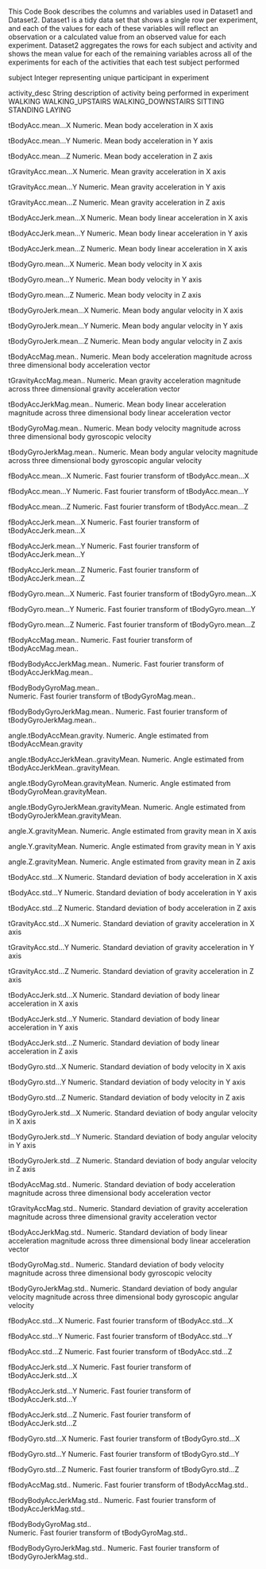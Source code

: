 This Code Book describes the columns and variables used in Dataset1 and Dataset2. Dataset1 is a tidy data set that shows a single row per experiment, and each of the values for each of these variables will reflect an observation or a calculated value from an observed value for each experiment. Dataset2 aggregates the rows for each subject and activity and shows the mean value for each of the remaining variables across all of the experiments for each of the activities that each test subject performed



subject
	Integer representing unique participant in experiment
 
activity_desc
	String description of activity being performed in experiment
		WALKING
		WALKING_UPSTAIRS
		WALKING_DOWNSTAIRS
		SITTING
		STANDING
		LAYING
 
tBodyAcc.mean...X 
	Numeric. Mean body acceleration in X axis

tBodyAcc.mean...Y 
	Numeric. Mean body acceleration in Y axis

tBodyAcc.mean...Z 
	Numeric. Mean body acceleration in Z axis

tGravityAcc.mean...X 
	Numeric. Mean gravity acceleration in X axis

tGravityAcc.mean...Y
	Numeric. Mean gravity acceleration in Y axis
 
tGravityAcc.mean...Z 
	Numeric. Mean gravity acceleration in Z axis

tBodyAccJerk.mean...X 
	Numeric. Mean body linear acceleration in X axis

tBodyAccJerk.mean...Y 
	Numeric. Mean body linear acceleration in Y axis

tBodyAccJerk.mean...Z 
	Numeric. Mean body linear acceleration in X axis

tBodyGyro.mean...X 
	Numeric. Mean body velocity in X axis

tBodyGyro.mean...Y 
	Numeric. Mean body velocity in Y axis

tBodyGyro.mean...Z 
	Numeric. Mean body velocity in Z axis

tBodyGyroJerk.mean...X 
	Numeric. Mean body angular velocity in X axis

tBodyGyroJerk.mean...Y 
	Numeric. Mean body angular velocity in Y axis

tBodyGyroJerk.mean...Z 
	Numeric. Mean body angular velocity in Z axis

tBodyAccMag.mean.. 
	Numeric. Mean body acceleration magnitude across three dimensional body acceleration vector

tGravityAccMag.mean.. 
	Numeric. Mean gravity acceleration magnitude across three dimensional gravity acceleration vector

tBodyAccJerkMag.mean.. 
	Numeric. Mean body linear acceleration magnitude across three dimensional body linear acceleration vector

tBodyGyroMag.mean.. 
	Numeric. Mean body velocity magnitude across three dimensional body gyroscopic velocity

tBodyGyroJerkMag.mean.. 
	Numeric. Mean body angular velocity magnitude across three dimensional body gyroscopic angular velocity

fBodyAcc.mean...X 
	Numeric. Fast fourier transform of tBodyAcc.mean...X

fBodyAcc.mean...Y 
	Numeric. Fast fourier transform of tBodyAcc.mean...Y

fBodyAcc.mean...Z 
	Numeric. Fast fourier transform of tBodyAcc.mean...Z

fBodyAccJerk.mean...X 
	Numeric. Fast fourier transform of tBodyAccJerk.mean...X 

fBodyAccJerk.mean...Y 
	Numeric. Fast fourier transform of tBodyAccJerk.mean...Y 

fBodyAccJerk.mean...Z 
	Numeric. Fast fourier transform of tBodyAccJerk.mean...Z

fBodyGyro.mean...X 
	Numeric. Fast fourier transform of tBodyGyro.mean...X 

fBodyGyro.mean...Y 
	Numeric. Fast fourier transform of tBodyGyro.mean...Y 

fBodyGyro.mean...Z 
	Numeric. Fast fourier transform of tBodyGyro.mean...Z

fBodyAccMag.mean.. 
	Numeric. Fast fourier transform of tBodyAccMag.mean..  
 
fBodyBodyAccJerkMag.mean.. 
	Numeric. Fast fourier transform of tBodyAccJerkMag.mean.. 

fBodyBodyGyroMag.mean..  
	Numeric. Fast fourier transform of tBodyGyroMag.mean..

fBodyBodyGyroJerkMag.mean.. 
	Numeric. Fast fourier transform of tBodyGyroJerkMag.mean.. 

angle.tBodyAccMean.gravity. 
	Numeric. Angle estimated from tBodyAccMean.gravity

angle.tBodyAccJerkMean..gravityMean. 
	Numeric. Angle estimated from tBodyAccJerkMean..gravityMean.

angle.tBodyGyroMean.gravityMean. 
	Numeric. Angle estimated from tBodyGyroMean.gravityMean.

angle.tBodyGyroJerkMean.gravityMean. 
	Numeric. Angle estimated from tBodyGyroJerkMean.gravityMean.

angle.X.gravityMean. 
	Numeric. Angle estimated from gravity mean in X axis

angle.Y.gravityMean. 
	Numeric. Angle estimated from gravity mean in Y axis

angle.Z.gravityMean. 
	Numeric. Angle estimated from gravity mean in Z axis

tBodyAcc.std...X 
	Numeric. Standard deviation of body acceleration in X axis

tBodyAcc.std...Y 
	Numeric. Standard deviation of body acceleration in Y axis

tBodyAcc.std...Z 
	Numeric. Standard deviation of body acceleration in Z axis

tGravityAcc.std...X 
	Numeric. Standard deviation of gravity acceleration in X axis

tGravityAcc.std...Y 
	Numeric. Standard deviation of gravity acceleration in Y axis

tGravityAcc.std...Z 
	Numeric. Standard deviation of gravity acceleration in Z axis

tBodyAccJerk.std...X 
	Numeric. Standard deviation of body linear acceleration in X axis

tBodyAccJerk.std...Y 
	Numeric. Standard deviation of body linear acceleration in Y axis

tBodyAccJerk.std...Z 
	Numeric. Standard deviation of body linear acceleration in Z axis

tBodyGyro.std...X 
	Numeric. Standard deviation of body velocity in X axis

tBodyGyro.std...Y 
	Numeric. Standard deviation of body velocity in Y axis

tBodyGyro.std...Z 
	Numeric. Standard deviation of body velocity in Z axis

tBodyGyroJerk.std...X 
	Numeric. Standard deviation of body angular velocity in X axis

tBodyGyroJerk.std...Y 
	Numeric. Standard deviation of body angular velocity in Y axis

tBodyGyroJerk.std...Z 
	Numeric. Standard deviation of body angular velocity in Z axis

tBodyAccMag.std.. 
	Numeric. Standard deviation of body acceleration magnitude across three dimensional body acceleration vector

tGravityAccMag.std.. 
	Numeric. Standard deviation of gravity acceleration magnitude across three dimensional gravity acceleration vector

tBodyAccJerkMag.std.. 
	Numeric. Standard deviation of body linear acceleration magnitude across three dimensional body linear acceleration vector

tBodyGyroMag.std.. 
	Numeric. Standard deviation of body velocity magnitude across three dimensional body gyroscopic velocity

tBodyGyroJerkMag.std.. 
	Numeric. Standard deviation of body angular velocity magnitude across three dimensional body gyroscopic angular velocity

fBodyAcc.std...X 
	Numeric. Fast fourier transform of tBodyAcc.std...X

fBodyAcc.std...Y 
	Numeric. Fast fourier transform of tBodyAcc.std...Y

fBodyAcc.std...Z 
	Numeric. Fast fourier transform of tBodyAcc.std...Z

fBodyAccJerk.std...X 
	Numeric. Fast fourier transform of tBodyAccJerk.std...X 

fBodyAccJerk.std...Y 
	Numeric. Fast fourier transform of tBodyAccJerk.std...Y

fBodyAccJerk.std...Z 
	Numeric. Fast fourier transform of tBodyAccJerk.std...Z

fBodyGyro.std...X 
	Numeric. Fast fourier transform of tBodyGyro.std...X

fBodyGyro.std...Y 
	Numeric. Fast fourier transform of tBodyGyro.std...Y

fBodyGyro.std...Z 
	Numeric. Fast fourier transform of tBodyGyro.std...Z

fBodyAccMag.std.. 
	Numeric. Fast fourier transform of tBodyAccMag.std..  
 
fBodyBodyAccJerkMag.std.. 
	Numeric. Fast fourier transform of tBodyAccJerkMag.std.. 

fBodyBodyGyroMag.std..  
	Numeric. Fast fourier transform of tBodyGyroMag.std..

fBodyBodyGyroJerkMag.std.. 
	Numeric. Fast fourier transform of tBodyGyroJerkMag.std.. 